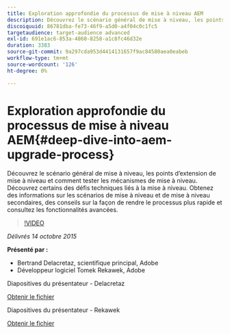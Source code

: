 ```yaml
---
title: Exploration approfondie du processus de mise à niveau AEM
description: Découvrez le scénario général de mise à niveau, les points d’extension de mise à niveau et comment tester les mécanismes de mise à niveau. Découvrez certains des défis techniques liés à la mise à niveau. Obtenez des informations sur les scénarios de mise à niveau et de mise à niveau secondaires, des conseils sur la façon de rendre le processus plus rapide et consultez les fonctionnalités avancées.
discoiquuid: 86781dba-fe73-46f9-a5d0-a4f04c0c1fc5
targetaudience: target-audience advanced
exl-id: 691e1ac6-853a-4860-8258-a1c8fc46d32e
duration: 3383
source-git-commit: 9a297cda953d4414131657f9ac84580aea0eabeb
workflow-type: tm+mt
source-wordcount: '126'
ht-degree: 0%

---
```


# Exploration approfondie du processus de mise à niveau AEM{#deep-dive-into-aem-upgrade-process}

Découvrez le scénario général de mise à niveau, les points d’extension de mise à niveau et comment tester les mécanismes de mise à niveau. Découvrez certains des défis techniques liés à la mise à niveau. Obtenez des informations sur les scénarios de mise à niveau et de mise à niveau secondaires, des conseils sur la façon de rendre le processus plus rapide et consultez les fonctionnalités avancées.

>[!VIDEO](https://video.tv.adobe.com/v/19376/?quality=9)

*Délivrés 14 octobre 2015*

**Présenté par :**

* Bertrand Delacretaz, scientifique principal, Adobe
* Développeur logiciel Tomek Rekawek, Adobe

Diapositives du présentateur - Delacretaz

[Obtenir le fichier](assets/aemgems-upgrades-2015-bdelacretaz.pdf)

Diapositives du présentateur - Rekawek

[Obtenir le fichier](assets/aemgems-upgrades-2015-trekaewk.pdf)
<!--
[Get back to the Overview](https://helpx.adobe.com/experience-manager/kt/eseminars/gems/aem-index.html)
-->
